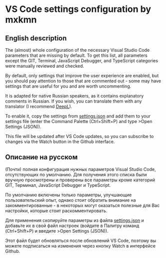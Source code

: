 # VS Code settings configuration by mxkmn

## English description

The (almost) whole configuration of the necessary Visual Studio Code parameters that are missing by default. To get this list, all parameters except the GIT, Terminal, JavaScript Debugger, and TypeScript categories were manually reviewed and checked.

By default, only settings that improve the user experience are enabled, but you should pay attention to those that are commented out - some may have settings that are useful for you and are worth uncommenting.

It is adapted for native Russian speakers, as it contains explanatory comments in Russian. If you wish, you can translate them with any translator (I recommend [DeepL](https://www.deepl.com)).

To enable it, copy the settings from [settings.json](https://github.com/mxkmn/VSCodeConfiguration/blob/master/settings.json) and add them to your settings file (enter the Command Palette (Ctrl+Shift+P) and type >Open Settings (JSON)).

This file will be updated after VS Code updates, so you can subscribe to changes via the Watch button in the Github interface.

## Описание на русском

(Почти) полная конфигурация нужных параметров Visual Studio Code, отсутствующих по умолчанию. Для получения этого списка были вручную просмотрены и проверены все параметры кроме категорий GIT, Терминал, JavaScript Debugger и TypeScript.

По умолчанию включены только параметры, улучшающие пользовательский опыт, однако стоит обратить внимание на закомментированные - в некоторых могут оказаться полезные для Вас настройки, которые стоит раскомментировать.

Для применения скопируйте параметры из файла [settings.json](https://github.com/mxkmn/VSCodeConfiguration/blob/master/settings.json) и добавьте их в свой файл настроек (войдите в Палитру команд (Ctrl+Shift+P) и введите >Open Settings (JSON)).

Этот файл будет обновляться после обновлений VS Code, поэтому вы можете подписаться на изменения через кнопку Watch в интерфейсе Github.